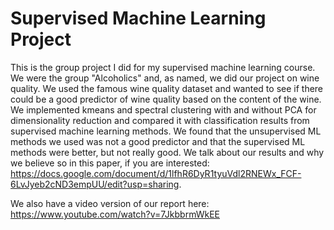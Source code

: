 # Supervised Machine Learning Project
This is the group project I did for my supervised machine learning course. We were the group "Alcoholics" and, as named, we did our project on wine quality. We used the famous wine quality dataset and wanted to see if there could be a good predictor of wine quality based on the content of the wine. We implemented kmeans and spectral clustering with and without PCA for dimensionality reduction and compared it with classification results from supervised machine learning methods. We found that the unsupervised ML methods we used was not a good predictor and that the supervised ML methods were better, but not really good. We talk about our results and why we believe so in this paper, if you are interested: https://docs.google.com/document/d/1lfhR6DyR1tyuVdl2RNEWx_FCF-6LvJyeb2cND3empUU/edit?usp=sharing. 

We also have a video version of our report here: https://www.youtube.com/watch?v=7JkbbrmWkEE
